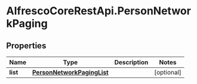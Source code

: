 # AlfrescoCoreRestApi.PersonNetworkPaging

## Properties
Name | Type | Description | Notes
------------ | ------------- | ------------- | -------------
**list** | [**PersonNetworkPagingList**](PersonNetworkPagingList.md) |  | [optional] 


